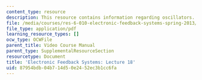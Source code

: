 ```yaml
---
content_type: resource
description: This resource contains information regarding oscillators.
file: /media/courses/res-6-010-electronic-feedback-systems-spring-2013/87954bdb04b714d50e2452ec3b1cc6fa_MITRES_6-010S13_lec18.pdf
file_type: application/pdf
learning_resource_types: []
ocw_type: OCWFile
parent_title: Video Course Manual
parent_type: SupplementalResourceSection
resourcetype: Document
title: 'Electronic Feedback Systems: Lecture 18'
uid: 87954bdb-04b7-14d5-0e24-52ec3b1cc6fa
---
```

